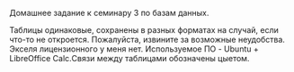 Домашнее задание к семинару 3 по базам данных.

Таблицы одинаковые, сохранены в разных форматах на случай, если что-то не откроется. Пожалуйста, извините за возможные неудобства. Экселя лицензионного у меня нет. Используемое ПО - Ubuntu + LibreOffice Calc.Связи между таблицами обозначены цыетом.